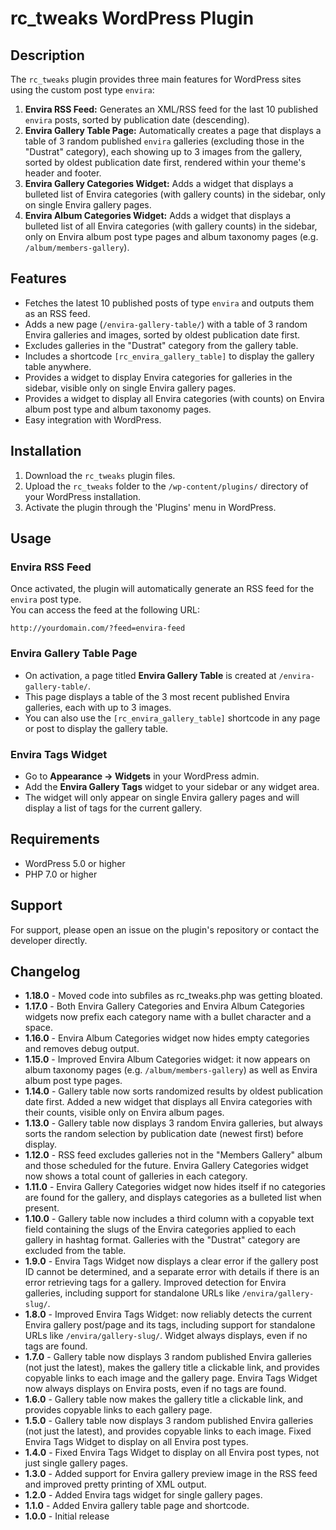 # rc_tweaks WordPress Plugin

## Description
The `rc_tweaks` plugin provides three main features for WordPress sites using the custom post type `envira`:

1. **Envira RSS Feed:** Generates an XML/RSS feed for the last 10 published `envira` posts, sorted by publication date (descending).
2. **Envira Gallery Table Page:** Automatically creates a page that displays a table of 3 random published `envira` galleries (excluding those in the "Dustrat" category), each showing up to 3 images from the gallery, sorted by oldest publication date first, rendered within your theme's header and footer.
3. **Envira Gallery Categories Widget:** Adds a widget that displays a bulleted list of Envira categories (with gallery counts) in the sidebar, only on single Envira gallery pages.
4. **Envira Album Categories Widget:** Adds a widget that displays a bulleted list of all Envira categories (with gallery counts) in the sidebar, only on Envira album post type pages and album taxonomy pages (e.g. `/album/members-gallery`).

## Features
- Fetches the latest 10 published posts of type `envira` and outputs them as an RSS feed.
- Adds a new page (`/envira-gallery-table/`) with a table of 3 random Envira galleries and images, sorted by oldest publication date first.
- Excludes galleries in the "Dustrat" category from the gallery table.
- Includes a shortcode `[rc_envira_gallery_table]` to display the gallery table anywhere.
- Provides a widget to display Envira categories for galleries in the sidebar, visible only on single Envira gallery pages.
- Provides a widget to display all Envira categories (with counts) on Envira album post type and album taxonomy pages.
- Easy integration with WordPress.

## Installation
1. Download the `rc_tweaks` plugin files.
2. Upload the `rc_tweaks` folder to the `/wp-content/plugins/` directory of your WordPress installation.
3. Activate the plugin through the 'Plugins' menu in WordPress.

## Usage

### Envira RSS Feed
Once activated, the plugin will automatically generate an RSS feed for the `envira` post type.  
You can access the feed at the following URL:
```
http://yourdomain.com/?feed=envira-feed
```

### Envira Gallery Table Page
- On activation, a page titled **Envira Gallery Table** is created at `/envira-gallery-table/`.
- This page displays a table of the 3 most recent published Envira galleries, each with up to 3 images.
- You can also use the `[rc_envira_gallery_table]` shortcode in any page or post to display the gallery table.

### Envira Tags Widget
- Go to **Appearance → Widgets** in your WordPress admin.
- Add the **Envira Gallery Tags** widget to your sidebar or any widget area.
- The widget will only appear on single Envira gallery pages and will display a list of tags for the current gallery.

## Requirements
- WordPress 5.0 or higher
- PHP 7.0 or higher

## Support
For support, please open an issue on the plugin's repository or contact the developer directly.

## Changelog
- **1.18.0** - Moved code into subfiles as rc_tweaks.php was getting bloated.
- **1.17.0** - Both Envira Gallery Categories and Envira Album Categories widgets now prefix each category name with a bullet character and a space.
- **1.16.0** - Envira Album Categories widget now hides empty categories and removes debug output.
- **1.15.0** - Improved Envira Album Categories widget: it now appears on album taxonomy pages (e.g. `/album/members-gallery`) as well as Envira album post type pages.
- **1.14.0** - Gallery table now sorts randomized results by oldest publication date first. Added a new widget that displays all Envira categories with their counts, visible only on Envira album pages.
- **1.13.0** - Gallery table now displays 3 random Envira galleries, but always sorts the random selection by publication date (newest first) before display.
- **1.12.0** - RSS feed excludes galleries not in the "Members Gallery" album and those scheduled for the future. Envira Gallery Categories widget now shows a total count of galleries in each category.
- **1.11.0** - Envira Gallery Categories widget now hides itself if no categories are found for the gallery, and displays categories as a bulleted list when present.
- **1.10.0** - Gallery table now includes a third column with a copyable text field containing the slugs of the Envira categories applied to each gallery in hashtag format. Galleries with the "Dustrat" category are excluded from the table.
- **1.9.0** - Envira Tags Widget now displays a clear error if the gallery post ID cannot be determined, and a separate error with details if there is an error retrieving tags for a gallery. Improved detection for Envira galleries, including support for standalone URLs like `/envira/gallery-slug/`.
- **1.8.0** - Improved Envira Tags Widget: now reliably detects the current Envira gallery post/page and its tags, including support for standalone URLs like `/envira/gallery-slug/`. Widget always displays, even if no tags are found.
- **1.7.0** - Gallery table now displays 3 random published Envira galleries (not just the latest), makes the gallery title a clickable link, and provides copyable links to each image and the gallery page. Envira Tags Widget now always displays on Envira posts, even if no tags are found.
- **1.6.0** - Gallery table now makes the gallery title a clickable link, and provides copyable links to each gallery page.
- **1.5.0** - Gallery table now displays 3 random published Envira galleries (not just the latest), and provides copyable links to each image. Fixed Envira Tags Widget to display on all Envira post types.
- **1.4.0** - Fixed Envira Tags Widget to display on all Envira post types, not just single gallery pages.
- **1.3.0** - Added support for Envira gallery preview image in the RSS feed and improved pretty printing of XML output.
- **1.2.0** - Added Envira tags widget for single gallery pages.
- **1.1.0** - Added Envira gallery table page and shortcode.
- **1.0.0** - Initial release
